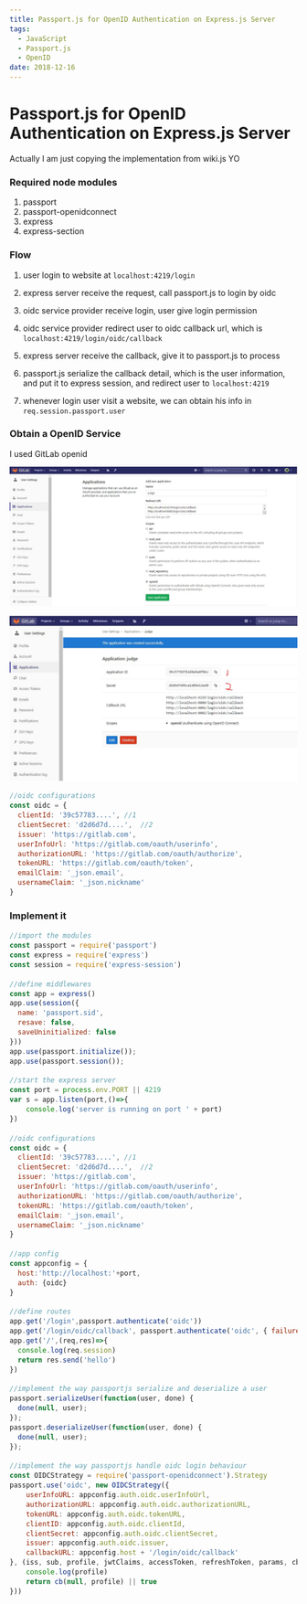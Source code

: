 ```yaml
---
title: Passport.js for OpenID Authentication on Express.js Server
tags:
  - JavaScript
  - Passport.js
  - OpenID
date: 2018-12-16
---
```


# Passport.js for OpenID Authentication on Express.js Server

Actually I am just copying the implementation from wiki.js YO

### Required node modules

1. passport
2. passport-openidconnect
3. express
4. express-section

### Flow

1. user login to website at `localhost:4219/login`

2. express server receive the request, call passport.js to login by oidc
3. oidc service provider receive login, user give login permission
4. oidc service provider redirect user to oidc callback url, which is `localhost:4219/login/oidc/callback`
5. express server receive the callback, give it to passport.js to process
6. passport.js serialize the callback detail, which is the user information, and put it to express session, and redirect user to `localhost:4219`
7. whenever login user visit a website, we can obtain his info in `req.session.passport.user`

### Obtain a OpenID Service

I used GitLab openid

![img](img/openid1.JPG)

![img](img/openid2.JPG)

```js
//oidc configurations
const oidc = {
  clientId: '39c57783....', //1
  clientSecret: 'd2d6d7d....',  //2
  issuer: 'https://gitlab.com',
  userInfoUrl: 'https://gitlab.com/oauth/userinfo',
  authorizationURL: 'https://gitlab.com/oauth/authorize',
  tokenURL: 'https://gitlab.com/oauth/token',
  emailClaim: '_json.email',
  usernameClaim: '_json.nickname'
}
```



### Implement it

```js
//import the modules
const passport = require('passport')
const express = require('express')
const session = require('express-session')

//define middlewares
const app = express()
app.use(session({
  name: 'passport.sid',
  resave: false,
  saveUninitialized: false
}))
app.use(passport.initialize());
app.use(passport.session());

//start the express server
const port = process.env.PORT || 4219
var s = app.listen(port,()=>{
	console.log('server is running on port ' + port)
})

//oidc configurations
const oidc = {
  clientId: '39c57783....', //1
  clientSecret: 'd2d6d7d....',  //2
  issuer: 'https://gitlab.com',
  userInfoUrl: 'https://gitlab.com/oauth/userinfo',
  authorizationURL: 'https://gitlab.com/oauth/authorize',
  tokenURL: 'https://gitlab.com/oauth/token',
  emailClaim: '_json.email',
  usernameClaim: '_json.nickname'
}

//app config
const appconfig = {
  host:'http://localhost:'+port,
  auth: {oidc}
}

//define routes
app.get('/login',passport.authenticate('oidc'))
app.get('/login/oidc/callback', passport.authenticate('oidc', { failureRedirect: '/', successRedirect: '/' }))
app.get('/',(req,res)=>{
  console.log(req.session)
  return res.send('hello')
})

//implement the way passportjs serialize and deserialize a user
passport.serializeUser(function(user, done) {
  done(null, user);
});
passport.deserializeUser(function(user, done) {
  done(null, user);
});

//implement the way passportjs handle oidc login behaviour
const OIDCStrategy = require('passport-openidconnect').Strategy
passport.use('oidc', new OIDCStrategy({
    userInfoURL: appconfig.auth.oidc.userInfoUrl,
    authorizationURL: appconfig.auth.oidc.authorizationURL,
    tokenURL: appconfig.auth.oidc.tokenURL,
    clientID: appconfig.auth.oidc.clientId,
    clientSecret: appconfig.auth.oidc.clientSecret,
    issuer: appconfig.auth.oidc.issuer,
    callbackURL: appconfig.host + '/login/oidc/callback'
}, (iss, sub, profile, jwtClaims, accessToken, refreshToken, params, cb) => {
    console.log(profile)
    return cb(null, profile) || true
}))
```

